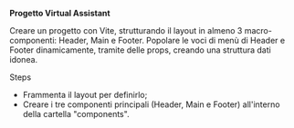 **Progetto Virtual Assistant**

  Creare un progetto con Vite, strutturando il layout in almeno 3 macro-componenti: 
  Header, Main e Footer.
  Popolare le voci di menù di Header e Footer dinamicamente, tramite delle props, creando una struttura dati idonea.

Steps
- Frammenta il layout per definirlo;
- Creare i tre componenti principali (Header, Main e Footer) all'interno della cartella "components".